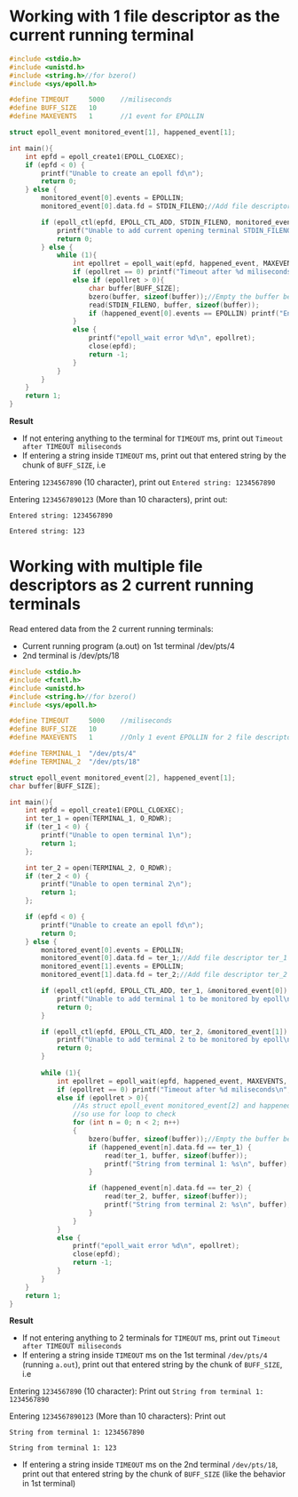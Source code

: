 # Working with 1 file descriptor as the current running terminal

```c
#include <stdio.h>
#include <unistd.h>
#include <string.h>//for bzero()
#include <sys/epoll.h>

#define TIMEOUT     5000    //miliseconds
#define BUFF_SIZE   10
#define MAXEVENTS   1       //1 event for EPOLLIN

struct epoll_event monitored_event[1], happened_event[1];

int main(){
    int epfd = epoll_create1(EPOLL_CLOEXEC);
    if (epfd < 0) {
        printf("Unable to create an epoll fd\n");
        return 0;
    } else {
        monitored_event[0].events = EPOLLIN;
        monitored_event[0].data.fd = STDIN_FILENO;//Add file descriptor STDIN_FILENO to monitor

        if (epoll_ctl(epfd, EPOLL_CTL_ADD, STDIN_FILENO, monitored_event) < 0){
            printf("Unable to add current opening terminal STDIN_FILENO to be monitored by epoll\n");
            return 0;
        } else {
            while (1){
                int epollret = epoll_wait(epfd, happened_event, MAXEVENTS, TIMEOUT);
                if (epollret == 0) printf("Timeout after %d miliseconds\n", TIMEOUT);
                else if (epollret > 0){
                    char buffer[BUFF_SIZE];
                    bzero(buffer, sizeof(buffer));//Empty the buffer before entering value
                    read(STDIN_FILENO, buffer, sizeof(buffer));
                    if (happened_event[0].events == EPOLLIN) printf("Entered string: %s", buffer);
                }
                else {
                    printf("epoll_wait error %d\n", epollret);        
                    close(epfd);
                    return -1;
                }
            }
        }
    }
    return 1;
}
```

**Result**

* If not entering anything to the terminal for ``TIMEOUT`` ms, print out ``Timeout after TIMEOUT miliseconds``
* If entering a string inside ``TIMEOUT`` ms, print out that entered string by the chunk of ``BUFF_SIZE``, i.e

Entering ``1234567890`` (10 character), print out ``Entered string: 1234567890``

Entering ``1234567890123`` (More than 10 characters), print out: 

``Entered string: 1234567890``

``Entered string: 123``

# Working with multiple file descriptors as 2 current running terminals

Read entered data from the 2 current running terminals:

* Current running program (a.out) on 1st terminal /dev/pts/4
* 2nd terminal is /dev/pts/18

```c
#include <stdio.h>
#include <fcntl.h>
#include <unistd.h>
#include <string.h>//for bzero()
#include <sys/epoll.h>

#define TIMEOUT     5000    //miliseconds
#define BUFF_SIZE   10
#define MAXEVENTS   1       //Only 1 event EPOLLIN for 2 file descriptors

#define TERMINAL_1  "/dev/pts/4"
#define TERMINAL_2  "/dev/pts/18"

struct epoll_event monitored_event[2], happened_event[1];
char buffer[BUFF_SIZE];

int main(){
    int epfd = epoll_create1(EPOLL_CLOEXEC);
    int ter_1 = open(TERMINAL_1, O_RDWR);
    if (ter_1 < 0) {
        printf("Unable to open terminal 1\n");
        return 1;
    };

    int ter_2 = open(TERMINAL_2, O_RDWR);
    if (ter_2 < 0) {
        printf("Unable to open terminal 2\n");
        return 1;
    };

    if (epfd < 0) {
        printf("Unable to create an epoll fd\n");
        return 0;
    } else {
        monitored_event[0].events = EPOLLIN;
        monitored_event[0].data.fd = ter_1;//Add file descriptor ter_1 to monitor
        monitored_event[1].events = EPOLLIN;
        monitored_event[1].data.fd = ter_2;//Add file descriptor ter_2 to monitor

        if (epoll_ctl(epfd, EPOLL_CTL_ADD, ter_1, &monitored_event[0]) < 0){
            printf("Unable to add terminal 1 to be monitored by epoll\n");
            return 0;
        } 

        if (epoll_ctl(epfd, EPOLL_CTL_ADD, ter_2, &monitored_event[1]) < 0){
            printf("Unable to add terminal 2 to be monitored by epoll\n");
            return 0;
        } 
    
        while (1){
            int epollret = epoll_wait(epfd, happened_event, MAXEVENTS, TIMEOUT);
            if (epollret == 0) printf("Timeout after %d miliseconds\n", TIMEOUT);
            else if (epollret > 0){
                //As struct epoll_event monitored_event[2] and happened_event[1] are differnt
                //so use for loop to check
                for (int n = 0; n < 2; n++)
                {
                    bzero(buffer, sizeof(buffer));//Empty the buffer before entering value
                    if (happened_event[n].data.fd == ter_1) {
                        read(ter_1, buffer, sizeof(buffer));                    
                        printf("String from terminal 1: %s\n", buffer);
                    }

                    if (happened_event[n].data.fd == ter_2) {
                        read(ter_2, buffer, sizeof(buffer));                    
                        printf("String from terminal 2: %s\n", buffer);
                    }                
                }
            }
            else {
                printf("epoll_wait error %d\n", epollret);        
                close(epfd);
                return -1;
            }
        }
    }
    return 1;
}
```

**Result**

* If not entering anything to 2 terminals for ``TIMEOUT`` ms, print out ``Timeout after TIMEOUT miliseconds``
* If entering a string inside ``TIMEOUT`` ms on the 1st terminal ``/dev/pts/4`` (running ``a.out``), print out that entered string by the chunk of ``BUFF_SIZE``, i.e

Entering ``1234567890`` (10 character): Print out ``String from terminal 1: 1234567890``

Entering ``1234567890123`` (More than 10 characters): Print out 

``String from terminal 1: 1234567890``

``String from terminal 1: 123``

* If entering a string inside ``TIMEOUT`` ms on the 2nd terminal ``/dev/pts/18``, print out that entered string by the chunk of ``BUFF_SIZE`` (like the behavior in 1st terminal)
